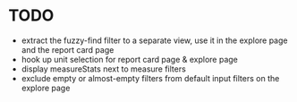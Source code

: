 # TODO
- extract the fuzzy-find filter to a separate view, use it in the explore page and the report card page
- hook up unit selection for report card page & explore page
- display measureStats next to measure filters
- exclude empty or almost-empty filters from default input filters on the explore page

